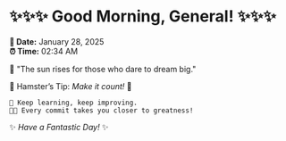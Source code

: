 # ✨✨✨ Good Morning, General! ✨✨✨

**📅 Date:** January 28, 2025  
**⏰ Time:** 02:34 AM  

🌅 "The sun rises for those who dare to dream big."  

🐹 Hamster’s Tip: _Make it count!_ 💪  

```
🚀 Keep learning, keep improving.  
🧑‍💻 Every commit takes you closer to greatness!  
```

✨ *Have a Fantastic Day!* ✨  
